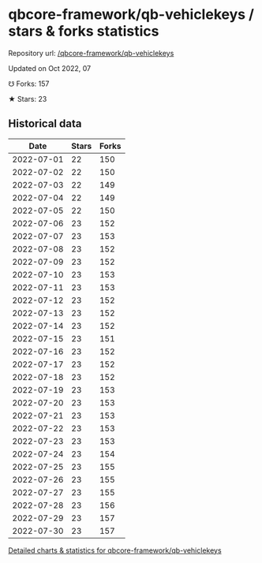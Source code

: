 # qbcore-framework/qb-vehiclekeys / stars & forks statistics

Repository url: [/qbcore-framework/qb-vehiclekeys](https://github.com/qbcore-framework/qb-vehiclekeys)

Updated on Oct 2022, 07

☋ Forks: 157

★ Stars: 23

## Historical data
| Date | Stars | Forks |
|------|-------|-------|
| 2022-07-01 | 22 | 150 | 
| 2022-07-02 | 22 | 150 | 
| 2022-07-03 | 22 | 149 | 
| 2022-07-04 | 22 | 149 | 
| 2022-07-05 | 22 | 150 | 
| 2022-07-06 | 23 | 152 | 
| 2022-07-07 | 23 | 153 | 
| 2022-07-08 | 23 | 152 | 
| 2022-07-09 | 23 | 152 | 
| 2022-07-10 | 23 | 153 | 
| 2022-07-11 | 23 | 153 | 
| 2022-07-12 | 23 | 152 | 
| 2022-07-13 | 23 | 152 | 
| 2022-07-14 | 23 | 152 | 
| 2022-07-15 | 23 | 151 | 
| 2022-07-16 | 23 | 152 | 
| 2022-07-17 | 23 | 152 | 
| 2022-07-18 | 23 | 152 | 
| 2022-07-19 | 23 | 153 | 
| 2022-07-20 | 23 | 153 | 
| 2022-07-21 | 23 | 153 | 
| 2022-07-22 | 23 | 153 | 
| 2022-07-23 | 23 | 153 | 
| 2022-07-24 | 23 | 154 | 
| 2022-07-25 | 23 | 155 | 
| 2022-07-26 | 23 | 155 | 
| 2022-07-27 | 23 | 155 | 
| 2022-07-28 | 23 | 156 | 
| 2022-07-29 | 23 | 157 | 
| 2022-07-30 | 23 | 157 | 


[Detailed charts & statistics for qbcore-framework/qb-vehiclekeys](https://reviewgithub.com/rep/qbcore-framework/qb-vehiclekeys)
